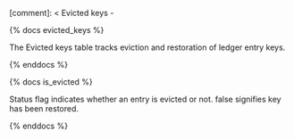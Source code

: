 [comment]: < Evicted keys -

{% docs evicted_keys %}

The Evicted keys table tracks eviction and restoration of ledger entry keys.

{% enddocs %}

{% docs is_evicted %}

Status flag indicates whether an entry is evicted or not. false signifies key has been restored.

{% enddocs %}
